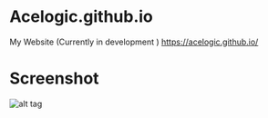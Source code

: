 # Acelogic.github.io
My Website (Currently in development ) https://acelogic.github.io/

# Screenshot 

![alt tag](https://i.imgur.com/2dsTCjI.png)
